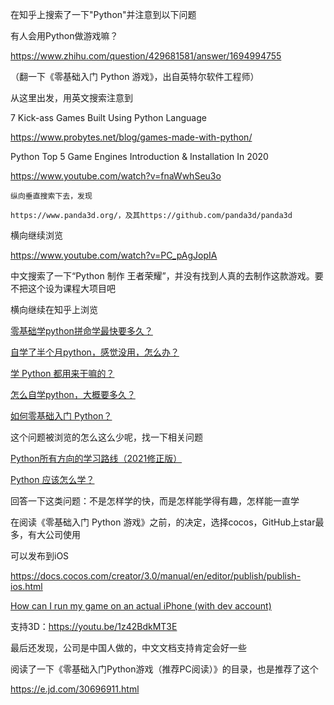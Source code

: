 在知乎上搜索了一下"Python"并注意到以下问题

有人会用Python做游戏嘛？

https://www.zhihu.com/question/429681581/answer/1694994755

（翻一下《零基础入门 Python 游戏》，出自英特尔软件工程师）

从这里出发，用英文搜索注意到

7 Kick-ass Games Built Using Python Language

https://www.probytes.net/blog/games-made-with-python/

Python Top 5 Game Engines Introduction & Installation In 2020

https://www.youtube.com/watch?v=fnaWwhSeu3o

    纵向垂直搜索下去，发现

    https://www.panda3d.org/，及其https://github.com/panda3d/panda3d

横向继续浏览

https://www.youtube.com/watch?v=PC_pAgJopIA


中文搜索了一下“Python 制作 王者荣耀”，并没有找到人真的去制作这款游戏。要不把这个设为课程大项目吧


横向继续在知乎上浏览

[零基础学python拼命学最快要多久？](https://www.zhihu.com/question/453867703/answer/1907046644)

[自学了半个月python，感觉没用，怎么办？](https://www.zhihu.com/question/381078052/answer/2015651056)

[学 Python 都用来干嘛的？](https://www.zhihu.com/question/34098079/answer/1786342281)

[怎么自学python，大概要多久？](https://www.zhihu.com/question/300985609/answer/1480501434)

[如何零基础入门 Python？](https://www.zhihu.com/question/30436581/answer/2273585143)

这个问题被浏览的怎么这么少呢，找一下相关问题

[Python所有方向的学习路线（2021修正版）](https://zhuanlan.zhihu.com/p/383911777)

[Python 应该怎么学？](https://www.zhihu.com/question/353341563/answer/903740226)

回答一下这类问题：不是怎样学的快，而是怎样能学得有趣，怎样能一直学


在阅读《零基础入门 Python 游戏》之前，的决定，选择cocos，GitHub上star最多，有大公司使用

可以发布到iOS

https://docs.cocos.com/creator/3.0/manual/en/editor/publish/publish-ios.html

[How can I run my game on an actual iPhone (with dev account)](https://discuss.cocos2d-x.org/t/how-can-i-run-my-game-on-an-actual-iphone-with-dev-account/34430)

支持3D：https://youtu.be/1z42BdkMT3E

最后还发现，公司是中国人做的，中文文档支持肯定会好一些

阅读了一下《零基础入门Python游戏（推荐PC阅读）》的目录，也是推荐了这个

https://e.jd.com/30696911.html
